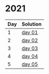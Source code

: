 # 2021

| Day | Solution |
| --- | --- |
| 1 | [day 01](/2021/day_01/src/main.rs) |
| 2 | [day 02](/2021/day_02/src/main.rs) |
| 3 | [day 03](/2021/day_03/src/main.rs) |
| 4 | [day 04](/2021/day_04/src/main.rs) |
| 5 | [day 05](/2021/day_05/src/main.rs) |